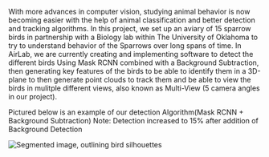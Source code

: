 With more advances in computer vision, studying animal behavior is now becoming easier with the help of animal classification and better detection and tracking algorithms. In this project, we set up an aviary of 15 sparrow birds in partnership with a Biology lab within The University of Oklahoma to try to understand behavior of the Sparrows over long spans of time. In AirLab, we are currently creating and implementing software to detect the different birds Using Mask RCNN combined with a Background Subtraction, then generating key features of the birds to be able to identify them in a 3D-plane to then generate point clouds to track them and be able to view the birds in mulitple different views, also known as Multi-View (5 camera angles in our project).

Pictured below is an example of our detection Algorithm(Mask RCNN + Background Subtraction) 
Note: Detection increased to 15% after addition of Background Detection

![Segmented image, outlining bird silhouettes](/assets/images/Bird_project_cover.jpg)
